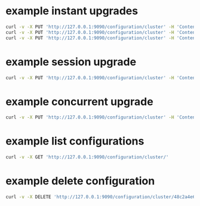 # example instant upgrades
```bash
curl -v -X PUT 'http://127.0.0.1:9090/configuration/cluster' -H 'Content-Type: application/json' -d @config_for_curl/config_curl_docker_wordpress.json
curl -v -X PUT 'http://127.0.0.1:9090/configuration/cluster' -H 'Content-Type: application/json' -d @config_for_curl/config_curl_docker_coachbase.json
curl -v -X PUT 'http://127.0.0.1:9090/configuration/cluster' -H 'Content-Type: application/json' -d @config_for_curl/config_curl_upgrade_NSTANT.json
```

# example session upgrade
```bash
curl -v -X PUT 'http://127.0.0.1:9090/configuration/cluster' -H 'Content-Type: application/json' -d @config_for_curl/config_curl_upgrade_SESSION.json
```

# example concurrent upgrade
```bash
curl -v -X PUT 'http://127.0.0.1:9090/configuration/cluster' -H 'Content-Type: application/json' -d @config_for_curl/config_curl_upgrade_CONCURRENT.json
```

# example list configurations
```bash
curl -v -X GET 'http://127.0.0.1:9090/configuration/cluster/'
```

# example delete configuration
```bash
curl -v -X DELETE 'http://127.0.0.1:9090/configuration/cluster/48c2a4e6-31ba-11e4-bcdb-28cfe9158b63'
```